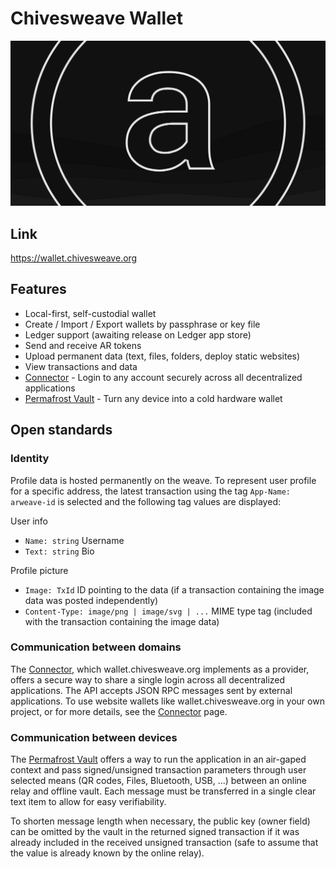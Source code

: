 # Chivesweave Wallet

![Header image](public/arweaveViewLandscape.svg)

## Link

https://wallet.chivesweave.org

## Features

- Local-first, self-custodial wallet
- Create / Import / Export wallets by passphrase or key file
- Ledger support (awaiting release on Ledger app store)
- Send and receive AR tokens
- Upload permanent data (text, files, folders, deploy static websites)
- View transactions and data
- [Connector](https://github.com/jfbeats/ArweaveWalletConnector) - Login to any account securely across all decentralized applications
- [Permafrost Vault](https://wallet.chivesweave.org/cold) - Turn any device into a cold hardware wallet

## Open standards

### Identity

Profile data is hosted permanently on the weave. To represent user profile for a specific address, the latest transaction using the tag `App-Name: arweave-id` is selected and the following tag values are displayed:

User info
- `Name: string` Username
- `Text: string` Bio

Profile picture
- `Image: TxId` ID pointing to the data (if a transaction containing the image data was posted independently)
- `Content-Type: image/png | image/svg | ...` MIME type tag (included with the transaction containing the image data)

### Communication between domains

The [Connector](https://github.com/jfbeats/ArweaveWalletConnector), which wallet.chivesweave.org implements as a provider, offers a secure way to share a single login across all decentralized applications. The API accepts JSON RPC messages sent by external applications. To use website wallets like wallet.chivesweave.org in your own project, or for more details, see the [Connector](https://github.com/jfbeats/ArweaveWalletConnector) page.

### Communication between devices

The [Permafrost Vault](https://wallet.chivesweave.org/cold) offers a way to run the application in an air-gaped context and pass signed/unsigned transaction parameters through user selected means (QR codes, Files, Bluetooth, USB, ...) between an online relay and offline vault. Each message must be transferred in a single clear text item to allow for easy verifiability.

To shorten message length when necessary, the public key (owner field) can be omitted by the vault in the returned signed transaction if it was already included in the received unsigned transaction (safe to assume that the value is already known by the online relay).
